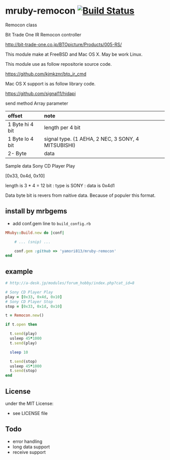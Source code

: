 # mruby-remocon   [![Build Status](https://travis-ci.org/yamori813/mruby-remocon.svg?branch=master)](https://travis-ci.org/yamori813/mruby-remocon)
Remocon class

Bit Trade One IR Remocon controller

http://bit-trade-one.co.jp/BTOpicture/Products/005-RS/

This module make at FreeBSD and Mac OS X. May be work Linux.

This module use as follow repositorie source code.

https://github.com/kjmkznr/bto_ir_cmd

Mac OS X support is as follow library code.

https://github.com/signal11/hidapi

send method Array parameter

|offset|note|
|:--|:--|
|1 Byte hi 4 bit | length per 4 bit |
|1 Byte lo 4 bit | signal type. (1 AEHA, 2 NEC, 3 SONY, 4 MITSUBISHI)|
|2- Byte | data |

Sample data Sony CD Player Play

[0x33, 0x4d, 0x10]

length is 3 * 4  = 12 bit : type is SONY : data is 0x4d1

Data byte bit is revers from naitive data. Because of populer this format.

## install by mrbgems
- add conf.gem line to `build_config.rb`

```ruby
MRuby::Build.new do |conf|

    # ... (snip) ...

    conf.gem :github => 'yamori813/mruby-remocon'
end
```
## example
```ruby
# http://a-desk.jp/modules/forum_hobby/index.php?cat_id=8

# Sony CD Player Play
play = [0x33, 0x4d, 0x10]
# Sony CD Player Stop
stop = [0x33, 0x1d, 0x10]

t = Remocon.new()

if t.open then

  t.send(play)
  usleep 45*1000
  t.send(play)

  sleep 10

  t.send(stop)
  usleep 45*1000
  t.send(stop)
end
```

## License
under the MIT License:
- see LICENSE file

## Todo

- error handling
- long data support
- receive support
